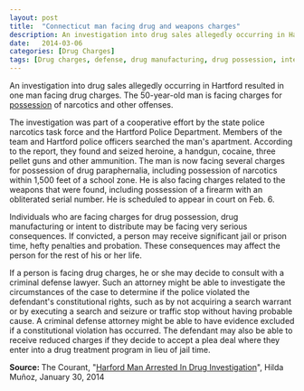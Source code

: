```yaml
---
layout: post
title:  "Connecticut man facing drug and weapons charges"
description: An investigation into drug sales allegedly occurring in Hartford resulted in one man facing drug charges. The 50-year-old man is facing charges for possession of narcotics and other offenses.
date:   2014-03-06
categories: [Drug Charges] 
tags: [Drug charges, defense, drug manufacturing, drug possession, intent to distribute, possession of drug paraphernalia, search and seizure, search warrant, serious consequences, traffic stop]
---
```


<p>An investigation into drug sales allegedly occurring in Hartford resulted in one man facing drug charges. The 50-year-old man is facing charges for <a href="/Drug-Charges/Drug-Charges.html">possession</a> of narcotics and other offenses. </p><p>The investigation was part of a cooperative effort by the state police narcotics task force and the Hartford Police Department. Members of the team and Hartford police officers searched the man's apartment. According to the report, they found and seized heroine, a handgun, cocaine, three pellet guns and other ammunition. The man is now facing several charges for possession of drug paraphernalia, including possession of narcotics within 1,500 feet of a school zone. He is also facing charges related to the weapons that were found, including possession of a firearm with an obliterated serial number. He is scheduled to appear in court on Feb. 6. </p> <p>Individuals who are facing charges for drug possession, drug manufacturing or intent to distribute may be facing very serious consequences. If convicted, a person may receive significant jail or prison time, hefty penalties and probation. These consequences may affect the person for the rest of his or her life. </p><p>If a person is facing drug charges, he or she may decide to consult with a criminal defense lawyer. Such an attorney might be able to investigate the circumstances of the case to determine if the police violated the defendant's constitutional rights, such as by not acquiring a search warrant or by executing a search and seizure or traffic stop without having probable cause. A criminal defense attorney might be able to have evidence excluded if a constitutional violation has occurred. The defendant may also be able to receive reduced charges if they decide to accept a plea deal where they enter into a drug treatment program in lieu of jail time. </p> <p> <b>Source:&nbsp;</b>The Courant, "<a href="http://articles.courant.com/2014-01-30/community/hc-hartford-drug-bust-0131-20140130_1_your-town-news-julius-street-task-force" target="_blank">Harford Man Arrested In Drug Investigation</a>", Hilda Muñoz, January 30, 2014</p>